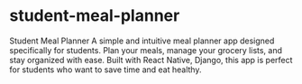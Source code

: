 # student-meal-planner
Student Meal Planner A simple and intuitive meal planner app designed specifically for students. Plan your meals, manage your grocery lists, and stay organized with ease. Built with React Native, Django, this app is perfect for students who want to save time and eat healthy.
